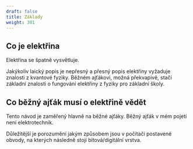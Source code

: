 ```yaml
---
draft: false
title: Základy
weight: 301
---
```


## Co je elektřina

Elektřina se špatně vysvětluje. 

Jakýkoliv laický popis je nepřesný a přesný popis elektřiny vyžaduje znalosti z kvantové fyziky. Běžném ajťákovi, možná překvapivě, stačí základní znalosti o fungování elektřiny z fyziky pro základní školy.

## Co běžný ajťák musí o elektřině vědět

Tento návod je zaměřený hlavně na běžné ajťáky. Běžný ajťák v mém pojetí není elektrotechnik.

Důležitější je porozumění jakým způsobem jsou v počítači postavené obvody, na kterých následně stojí bitová/digitální vrstva.
